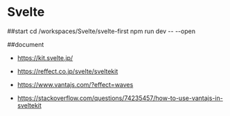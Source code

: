 # Svelte

##start
cd /workspaces/Svelte/svelte-first
npm run dev -- --open

##document

- https://kit.svelte.jp/

- https://reffect.co.jp/svelte/sveltekit

- https://www.vantajs.com/?effect=waves

- https://stackoverflow.com/questions/74235457/how-to-use-vantajs-in-sveltekit
 